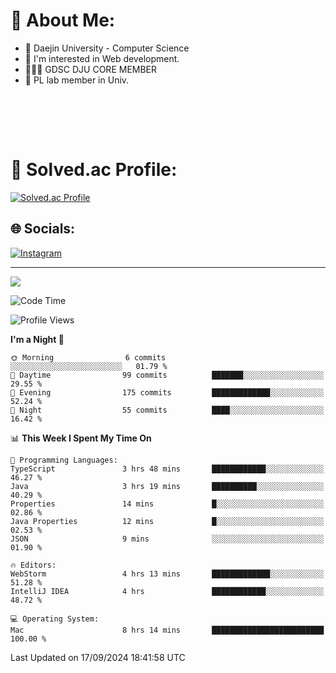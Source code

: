 # 💫 About Me:

<ul>
 <li> 🏫 Daejin University - Computer Science </li>
 <li> 👀 I'm interested in Web development.</li>
 <li> 🧑🏻‍💻 GDSC DJU CORE MEMBER </li>
 <li> 🧪 PL lab member in Univ. </li>
</ul>


<br><br>





<br>

# 💯 Solved.ac Profile: 
[![Solved.ac Profile](http://mazassumnida.wtf/api/v2/generate_badge?boj=jieunsse)](https://solved.ac/jieunsse/)
<br>


## 🌐 Socials:
[![Instagram](https://img.shields.io/badge/Instagram-%23E4405F.svg?logo=Instagram&logoColor=white)](https://instagram.com/jieunsse) 

---

[![](https://visitcount.itsvg.in/api?id=Jayden&label=Profile%20Views&color=3&icon=7&pretty=true)](https://visitcount.itsvg.in)


<!-- Proudly created with GPRM ( https://gprm.itsvg.in ) -->


<!--START_SECTION:waka-->
![Code Time](http://img.shields.io/badge/Code%20Time-503%20hrs%2038%20mins-blue)

![Profile Views](http://img.shields.io/badge/Profile%20Views-0-blue)

**I'm a Night 🦉** 

```text
🌞 Morning                6 commits           ░░░░░░░░░░░░░░░░░░░░░░░░░   01.79 % 
🌆 Daytime                99 commits          ███████░░░░░░░░░░░░░░░░░░   29.55 % 
🌃 Evening                175 commits         █████████████░░░░░░░░░░░░   52.24 % 
🌙 Night                  55 commits          ████░░░░░░░░░░░░░░░░░░░░░   16.42 % 
```


📊 **This Week I Spent My Time On** 

```text
💬 Programming Languages: 
TypeScript               3 hrs 48 mins       ████████████░░░░░░░░░░░░░   46.27 % 
Java                     3 hrs 19 mins       ██████████░░░░░░░░░░░░░░░   40.29 % 
Properties               14 mins             █░░░░░░░░░░░░░░░░░░░░░░░░   02.86 % 
Java Properties          12 mins             █░░░░░░░░░░░░░░░░░░░░░░░░   02.53 % 
JSON                     9 mins              ░░░░░░░░░░░░░░░░░░░░░░░░░   01.90 % 

🔥 Editors: 
WebStorm                 4 hrs 13 mins       █████████████░░░░░░░░░░░░   51.28 % 
IntelliJ IDEA            4 hrs               ████████████░░░░░░░░░░░░░   48.72 % 

💻 Operating System: 
Mac                      8 hrs 14 mins       █████████████████████████   100.00 % 
```


 Last Updated on 17/09/2024 18:41:58 UTC
<!--END_SECTION:waka-->
